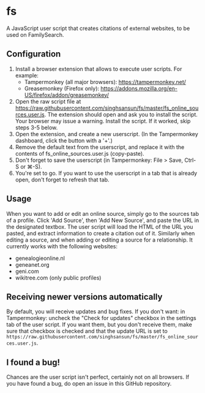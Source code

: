 # fs
A JavaScript user script that creates citations of external websites, to be used on FamilySearch.

## Configuration

1. Install a browser extension that allows to execute user scripts. For example:
   * Tampermonkey (all major browsers): https://tampermonkey.net/
   * Greasemonkey (Firefox only): https://addons.mozilla.org/en-US/firefox/addon/greasemonkey/
2. Open the raw script file at https://raw.githubusercontent.com/singhsansun/fs/master/fs_online_sources.user.js.
The extension should open and ask you to install the script.
Your browser may issue a warning. Install the script. If it worked, skip steps 3-5 below.
3. Open the extension, and create a new userscript. (In the Tampermonkey dashboard, click the button with a '+'.)
4. Remove the default text from the userscript, and replace it with the contents of fs_online_sources.user.js (copy-paste).
5. Don't forget to save the userscript (in Tampermonkey: File > Save, Ctrl-S or ⌘-S).
6. You're set to go. If you want to use the userscript in a tab that is already open, don't forget to refresh that tab.

## Usage

When you want to add or edit an online source, simply go to the sources tab of a profile. Click 'Add Source', then 'Add New Source', and paste the URL in the designated textbox.
The user script will load the HTML of the URL you pasted, and extract information to create a citation out of it.
Similarly when editing a source, and when adding or editing a source for a relationship.
It currently works with the following websites:
* genealogieonline.nl
* geneanet.org
* geni.com
* wikitree.com (only public profiles)

## Receiving newer versions automatically

By default, you will receive updates and bug fixes.
If you don't want: in Tampermonkey: uncheck the "Check for updates" checkbox in the settings tab of the user script.
If you want them, but you don't receive them, make sure that checkbox is checked and that the update URL is set to `https://raw.githubusercontent.com/singhsansun/fs/master/fs_online_sources.user.js`.

## I found a bug!

Chances are the user script isn't perfect, certainly not on all browsers. If you have found a bug, do open an issue in this GitHub repository.
